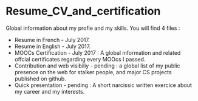 # Resume_CV_and_certification


Global information about my profie and my skills. You will find 4 files : 
  - Resume in French - July 2017.
  - Resume in English - July 2017.
  - MOOCs Certification - July 2017 : A global information and related offcial certificates regarding every MOOcs I passed.
  - Contribution and web visibiliy - pending : a global list of my public presence on the web for stalker people, and major CS
    projects published on github.
  - Quick presentation - pending : A short narcissic written exercice about my career and my interests. 
  
  
  
